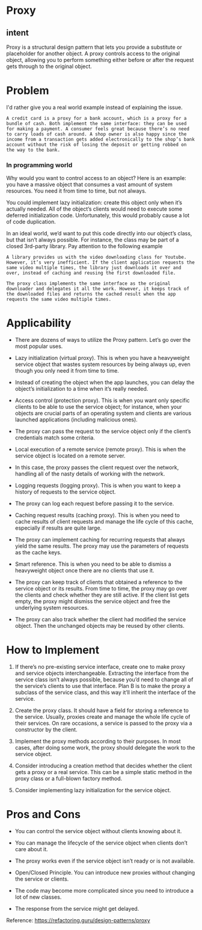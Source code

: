 # Proxy

## intent
Proxy is a structural design pattern that lets you provide a substitute or placeholder for another object. A proxy controls access to the original object, allowing you to perform something either before or after the request gets through to the original object.

# Problem

I'd rather give you a real world example instead of explaining the issue.

```
A credit card is a proxy for a bank account, which is a proxy for a bundle of cash. Both implement the same interface: they can be used for making a payment. A consumer feels great because there’s no need to carry loads of cash around. A shop owner is also happy since the income from a transaction gets added electronically to the shop’s bank account without the risk of losing the deposit or getting robbed on the way to the bank.
```
### In programming world
Why would you want to control access to an object? Here is an example: you have a massive object that consumes a vast amount of system resources. You need it from time to time, but not always.

You could implement lazy initialization: create this object only when it’s actually needed. All of the object’s clients would need to execute some deferred initialization code. Unfortunately, this would probably cause a lot of code duplication.


In an ideal world, we’d want to put this code directly into our object’s class, but that isn’t always possible. For instance, the class may be part of a closed 3rd-party library. Pay attention to the following example

```
A library provides us with the video downloading class for Youtube. However, it’s very inefficient. If the client application requests the same video multiple times, the library just downloads it over and over, instead of caching and reusing the first downloaded file.

The proxy class implements the same interface as the original downloader and delegates it all the work. However, it keeps track of the downloaded files and returns the cached result when the app requests the same video multiple times.
```

# Applicability

- There are dozens of ways to utilize the Proxy pattern. Let’s go over the most popular uses.

- Lazy initialization (virtual proxy). This is when you have a heavyweight service object that wastes system resources by being always up, even though you only need it from time to time.

- Instead of creating the object when the app launches, you can delay the object’s initialization to a time when it’s really needed.

- Access control (protection proxy). This is when you want only specific clients to be able to use the service object; for instance, when your objects are crucial parts of an operating system and clients are various launched applications (including malicious ones).

- The proxy can pass the request to the service object only if the client’s credentials match some criteria.

- Local execution of a remote service (remote proxy). This is when the service object is located on a remote server.

- In this case, the proxy passes the client request over the network, handling all of the nasty details of working with the network.

- Logging requests (logging proxy). This is when you want to keep a history of requests to the service object.

- The proxy can log each request before passing it to the service.

- Caching request results (caching proxy). This is when you need to cache results of client requests and manage the life cycle of this cache, especially if results are quite large.

- The proxy can implement caching for recurring requests that always yield the same results. The proxy may use the parameters of requests as the cache keys.

- Smart reference. This is when you need to be able to dismiss a heavyweight object once there are no clients that use it.

- The proxy can keep track of clients that obtained a reference to the service object or its results. From time to time, the proxy may go over the clients and check whether they are still active. If the client list gets empty, the proxy might dismiss the service object and free the underlying system resources.

- The proxy can also track whether the client had modified the service object. Then the unchanged objects may be reused by other clients.

# How to Implement

1) If there’s no pre-existing service interface, create one to make proxy and service objects interchangeable. Extracting the interface from the service class isn’t always possible, because you’d need to change all of the service’s clients to use that interface. Plan B is to make the proxy a subclass of the service class, and this way it’ll inherit the interface of the service.

2) Create the proxy class. It should have a field for storing a reference to the service. Usually, proxies create and manage the whole life cycle of their services. On rare occasions, a service is passed to the proxy via a constructor by the client.

3) Implement the proxy methods according to their purposes. In most cases, after doing some work, the proxy should delegate the work to the service object.

4) Consider introducing a creation method that decides whether the client gets a proxy or a real service. This can be a simple static method in the proxy class or a full-blown factory method.

5) Consider implementing lazy initialization for the service object.

# Pros and Cons

- You can control the service object without clients knowing about it.
- You can manage the lifecycle of the service object when clients don’t care about it.
- The proxy works even if the service object isn’t ready or is not available.
- Open/Closed Principle. You can introduce new proxies without changing the service or clients.

- The code may become more complicated since you need to introduce a lot of new classes.
- The response from the service might get delayed.

Reference:
https://refactoring.guru/design-patterns/proxy